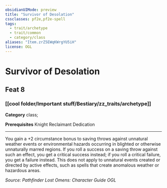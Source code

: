 ```yaml
---
obsidianUIMode: preview
title: "Survivor of Desolation"
cssclasses: pf2e,pf2e-spell
tags:
  - trait/archetype
  - trait/common
  - category/class
aliases: "Item.zrZ5EWqKWrgYU5iH"
license: OGL
---
```

# Survivor of Desolation
## Feat 8
### [[cool folder/Important stuff/Bestiary/zz_traits/archetype]]

**Category** class; 



**Prerequisites** Knight Reclaimant Dedication 
* * *
You gain a +2 circumstance bonus to saving throws against unnatural weather events or environmental hazards occurring in blighted or otherwise unnaturally marred regions. If you roll a success on a saving throw against such an effect, you get a critical success instead; if you roll a critical failure, you get a failure instead. This does not apply to unnatural events created or directed by active effects, such as spells that create anomalous weather or hazardous areas.

*Source: Pathfinder Lost Omens: Character Guide*
*OGL*